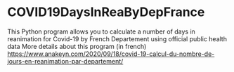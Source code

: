 # COVID19DaysInReaByDepFrance
This Python program allows you to calculate a number of days in reanimation for Covid-19 by French Departement using official public health data
More details about this program (in french) https://www.anakeyn.com/2020/09/18/covid-19-calcul-du-nombre-de-jours-en-reanimation-par-departement/
